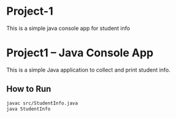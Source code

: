 # Project-1
This is a simple java console app for student info
# Project1 – Java Console App

This is a simple Java application to collect and print student info.

## How to Run

```bash
javac src/StudentInfo.java
java StudentInfo
